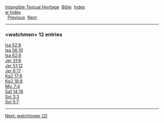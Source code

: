 [Intangible Textual Heritage](../../index)  [Bible](../index) 
[Index](index)   
[w Index](_w_)  
  [Previous](c12273)  [Next](c12275) 

------------------------------------------------------------------------

### &lt;watchmen&gt; 12 entries

[Isa 52:8](../kjv/isa052.htm#008)  
[Isa 56:10](../kjv/isa056.htm#010)  
[Isa 62:6](../kjv/isa062.htm#006)  
[Jer 31:6](../kjv/jer031.htm#006)  
[Jer 51:12](../kjv/jer051.htm#012)  
[Jer 6:17](../kjv/jer006.htm#017)  
[Kg2 17:9](../kjv/kg2017.htm#009)  
[Kg2 18:8](../kjv/kg2018.htm#008)  
[Mic 7:4](../kjv/mic007.htm#004)  
[Sa1 14:16](../kjv/sa1014.htm#016)  
[Sol 3:3](../kjv/sol003.htm#003)  
[Sol 5:7](../kjv/sol005.htm#007)  

------------------------------------------------------------------------

[Next: watchtower (2)](c12275)
